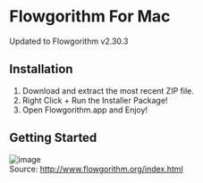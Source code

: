 # Flowgorithm For Mac
Updated to Flowgorithm v2.30.3

## Installation

1. Download and extract the most recent ZIP file. 
2. Right Click + Run the Installer Package! 
3. Open Flowgorithm.app and Enjoy!

## Getting Started

![image](https://user-images.githubusercontent.com/31175268/178444305-55df665d-689b-45af-b6d6-1f1afeb6375c.png)  
  Source: http://www.flowgorithm.org/index.html

